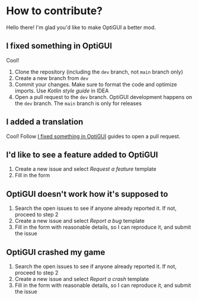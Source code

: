 # How to contribute?

Hello there! I'm glad you'd like to make OptiGUI a better mod.

## I fixed something in OptiGUI

Cool!

1. Clone the repository (including the `dev` branch, not `main` branch only)
2. Create a new branch from `dev`
3. Commit your changes. Make sure to format the code and optimize imports. Use *Kotlin style guide* in IDEA
4. Open a pull request to the `dev` branch. OptiGUI development happens on the `dev` branch. The `main` branch is only
   for releases

## I added a translation

Cool! Follow [I fixed something in OptiGUI](#i-fixed-something-in-optigui) guides to open a pull request.

## I'd like to see a feature added to OptiGUI

1. Create a new issue and select *Request a feature* template
2. Fill in the form

## OptiGUI doesn't work how it's supposed to

1. Search the open issues to see if anyone already reported it. If not, proceed to step 2
2. Create a new issue and select *Report a bug* template
3. Fill in the form with reasonable details, so I can reproduce it, and submit the issue

## OptiGUI crashed my game

1. Search the open issues to see if anyone already reported it. If not, proceed to step 2
2. Create a new issue and select *Report a crash* template
3. Fill in the form with reasonable details, so I can reproduce it, and submit the issue
